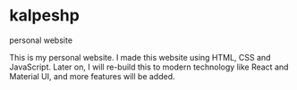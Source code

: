 # kalpeshp
personal website


This is my personal website. I made this website using HTML, CSS and JavaScript. Later on, I will re-build this to modern technology like React and Material UI, and more features will be added.
